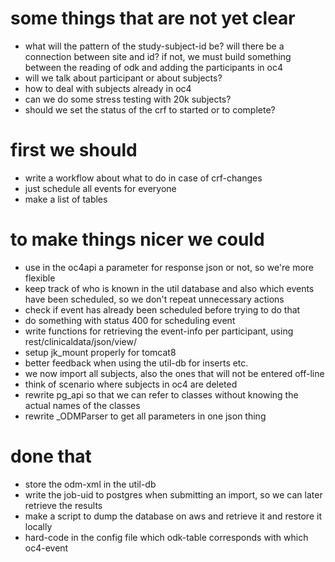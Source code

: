 # some things that are not yet clear
- what will the pattern of the study-subject-id be? will there be a connection between site and id? if not, we must build something between the reading of odk and adding the participants in oc4
- will we talk about participant or about subjects?
- how to deal with subjects already in oc4
- can we do some stress testing with 20k subjects?
- should we set the status of the crf to started or to complete?


# first we should
- write a workflow about what to do in case of crf-changes
- just schedule all events for everyone
- make a list of tables

# to make things nicer we could
- use in the oc4api a parameter for response json or not, so we're more flexible
- keep track of who is known in the util database and also which events have been scheduled, so we don't repeat unnecessary actions
- check if event has already been scheduled before trying to do that
- do something with status 400 for scheduling event
- write functions for retrieving the event-info per participant, using rest/clinicaldata/json/view/
- setup jk_mount properly for tomcat8
- better feedback when using the util-db for inserts etc.
- we now import all subjects, also the ones that will not be entered off-line
- think of scenario where subjects in oc4 are deleted
- rewrite pg_api so that we can refer to classes without knowing the actual names of the classes
- rewrite _ODMParser to get all parameters in one json thing

# done that  
- store the odm-xml in the util-db
- write the job-uid to postgres when submitting an import, so we can later retrieve the results
- make a script to dump the database on aws and retrieve it and restore it locally
- hard-code in the config file which odk-table corresponds with which oc4-event